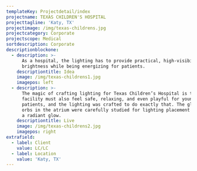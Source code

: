 ```yaml
---
templateKey: Projectdetail/index
projectname: TEXAS CHILDREN'S HOSPITAL
projecttagline: 'Katy, TX'
projectimage: /img/texas-childrens.jpg
projectcategory: Corporate
projectscope: Medical
sortdescription: Corporate
descriptionblockone:
  - description: >-
      As a hospital, the lighting has to provide practical, high-visibility
      brightness while being energizing for patients.
    descriptiontitle: Idea
    image: /img/texas-childrens1.jpg
    imagepos: left
  - description: >-
      The magic of crafting lighting for Texas Children’s Hospital is that the
      facility must also feel safe, relaxing, and even playful for young
      patients, and the lighting was crafted to do exactly that. The glowing
      orbs in the atrium were carefully studied for lighting placement to create
      a radiant glow.
    descriptiontitle: Live
    image: /img/texas-childrens2.jpg
    imagepos: right
extrafield:
  - label: Client
    value: LC/LC
  - label: Location
    value: 'Katy, TX'
---
```


